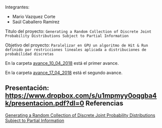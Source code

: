 Integrantes:

- Mario Vazquez Corte
- Saúl Caballero Ramírez

Titulo del proyecto: `Generating a Random Collection of Discrete Joint
Probability Distributions Subject to Partial Information`

Objetivo del proyecto: `Paralelizar en GPU un algoritmo de Hit & Run definido por restricciones lineales aplicada a distribuciones de probabilidad discretas`

En la carpeta [avance_10_04_2018](avance_10_04_2018) está el primer avance.

En la carpeta [avance_17_04_2018](avance_17_04_2018) está el segundo avance.

Presentación: https://www.dropbox.com/s/u1mpmyy0oqgba4k/presentacion.pdf?dl=0
Referencias
---
[Generating a Random Collection of Discrete Joint Probability Distributions Subject to Partial Information](https://link.springer.com/article/10.1007/s11009-012-9292-9)
